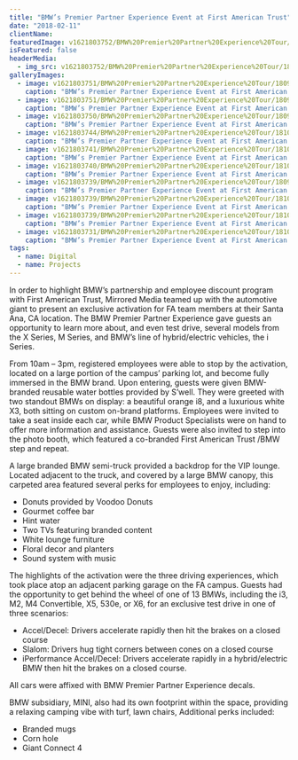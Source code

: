 ```yaml
---
title: "BMW’s Premier Partner Experience Event at First American Trust"
date: "2018-02-11"
clientName: 
featuredImage: v1621803752/BMW%20Premier%20Partner%20Experience%20Tour/180925_BMW_PPE_ORACLE-0383_n5bsmy.jpg
isFeatured: false
headerMedia:
  - img_src: v1621803752/BMW%20Premier%20Partner%20Experience%20Tour/180925_BMW_PPE_ORACLE-0383_n5bsmy.jpg
galleryImages:
  - image: v1621803751/BMW%20Premier%20Partner%20Experience%20Tour/180925_BMW_PPE_ORACLE-_knycgd.jpg
    caption: "BMW’s Premier Partner Experience Event at First American Trust"
  - image: v1621803751/BMW%20Premier%20Partner%20Experience%20Tour/180925_BMW_PPE_ORACLE-0329_umvbaf.jpg
    caption: "BMW’s Premier Partner Experience Event at First American Trust"
  - image: v1621803750/BMW%20Premier%20Partner%20Experience%20Tour/180925_BMW_PPE_ORACLE-0443_j7oqrx.jpg
    caption: "BMW’s Premier Partner Experience Event at First American Trust"
  - image: v1621803744/BMW%20Premier%20Partner%20Experience%20Tour/181024_PPE-SD_-6615_jzseqe.jpg
    caption: "BMW’s Premier Partner Experience Event at First American Trust"
  - image: v1621803741/BMW%20Premier%20Partner%20Experience%20Tour/181030_PPE_SCE-1500_h1tdur.jpg
    caption: "BMW’s Premier Partner Experience Event at First American Trust"
  - image: v1621803740/BMW%20Premier%20Partner%20Experience%20Tour/181030_PPE_SCE-1976_u8fkr2.jpg
    caption: "BMW’s Premier Partner Experience Event at First American Trust"
  - image: v1621803739/BMW%20Premier%20Partner%20Experience%20Tour/180925_BMW_PPE_ORACLE-0481_bpppjh.jpg
    caption: "BMW’s Premier Partner Experience Event at First American Trust"
  - image: v1621803739/BMW%20Premier%20Partner%20Experience%20Tour/181030_PPE_SCE-1572_mzlrrk.jpg
    caption: "BMW’s Premier Partner Experience Event at First American Trust"
  - image: v1621803739/BMW%20Premier%20Partner%20Experience%20Tour/181024_PPE-SD_-6123_okcttr.jpg
    caption: "BMW’s Premier Partner Experience Event at First American Trust"
  - image: v1621803731/BMW%20Premier%20Partner%20Experience%20Tour/181024_PPE-SD_-6911_aff2zc.jpg
    caption: "BMW’s Premier Partner Experience Event at First American Trust"
tags:
  - name: Digital
  - name: Projects
---
```


In order to highlight BMW’s partnership and employee discount program with First American Trust, Mirrored Media teamed up with the automotive giant to present an exclusive activation for FA team members at their Santa Ana, CA location. The BMW Premier Partner Experience gave guests an opportunity to learn more about, and even test drive, several models from the X Series, M Series, and BMW’s line of hybrid/electric vehicles, the i Series.

From 10am – 3pm, registered employees were able to stop by the activation, located on a large portion of the campus’ parking lot, and become fully immersed in the BMW brand. Upon entering, guests were given BMW-branded reusable water bottles provided by S’well. They were greeted with two standout BMWs on display: a beautiful orange i8, and a luxurious white X3, both sitting on custom on-brand platforms. Employees were invited to take a seat inside each car, while BMW Product Specialists were on hand to offer more information and assistance. Guests were also invited to step into the photo booth, which featured a co-branded First American Trust /BMW step and repeat.

A large branded BMW semi-truck provided a backdrop for the VIP lounge. Located adjacent to the truck, and covered by a large BMW canopy, this carpeted area featured several perks for employees to enjoy, including:
+ Donuts provided by Voodoo Donuts
+ Gourmet coffee bar
+ Hint water
+ Two TVs featuring branded content
+ White lounge furniture
+ Floral decor and planters
+ Sound system with music

The highlights of the activation were the three driving experiences, which took place atop an adjacent parking garage on the FA campus. Guests had the opportunity to get behind the wheel of one of 13 BMWs, including the i3, M2, M4 Convertible, X5, 530e, or X6, for an exclusive test drive in one of three scenarios:
+ Accel/Decel: Drivers accelerate rapidly then hit the brakes on a closed course
+ Slalom: Drivers hug tight corners between cones on a closed course
+ iPerformance Accel/Decel: Drivers accelerate rapidly in a hybrid/electric BMW then hit the brakes on a closed course.

All cars were affixed with BMW Premier Partner Experience decals.

BMW subsidiary, MINI, also had its own footprint within the space, providing a relaxing camping vibe with turf, lawn chairs, Additional perks included:  
+ Branded mugs
+ Corn hole
+ Giant Connect 4